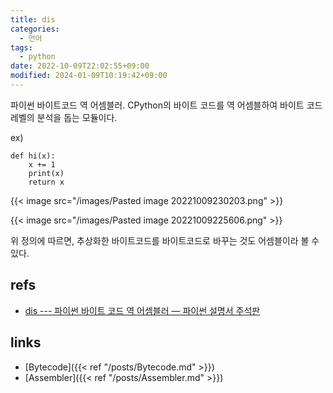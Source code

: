 ```yaml
---
title: dis
categories:
  - 언어
tags:
  - python
date: 2022-10-09T22:02:55+09:00
modified: 2024-01-09T10:19:42+09:00
---
```

파이썬 바이트코드 역 어셈블러. CPython의 바이트 코드를 역 어셈블하여 바이트 코드 레벨의 분석을 돕는 모듈이다.

ex)
```
def hi(x):
	x += 1
	print(x)
	return x
```

{{< image src="/images/Pasted image 20221009230203.png" >}}

{{< image src="/images/Pasted image 20221009225606.png" >}}

위 정의에 따르면, 추상화한 바이트코드를 바이트코드로 바꾸는 것도 어셈블이라 볼 수 있다.

## refs
- [dis --- 파이썬 바이트 코드 역 어셈블러 — 파이썬 설명서 주석판](https://python.flowdas.com/library/dis.html)


## links
- [Bytecode]({{< ref "/posts/Bytecode.md" >}})
- [Assembler]({{< ref "/posts/Assembler.md" >}})
